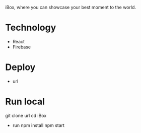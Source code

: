 iBox, where you can showcase your best moment to the world.

# Technology
- React
- Firebase

# Deploy
- url

# Run local
git clone url
cd iBox

- run
npm install
npm start
